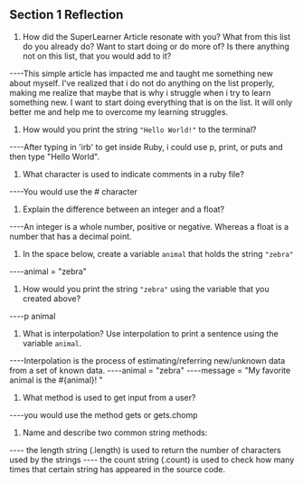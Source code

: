 ## Section 1 Reflection

1. How did the SuperLearner Article resonate with you? What from this list do you already do? Want to start doing or do more of? Is there anything not on this list, that you would add to it?

----This simple article has impacted me and taught me something new about
myself. I've realized that i do not do anything on the list properly,
making me realize that maybe that is why i struggle when i try to learn
something new. I want to start doing everything that is on the list. It will only better me and help me to overcome my learning struggles.

1. How would you print the string `"Hello World!"` to the terminal?

----After typing in 'irb' to get inside Ruby, i could use p, print, or puts and then type "Hello World".

1. What character is used to indicate comments in a ruby file?

----You would use the # character

1. Explain the difference between an integer and a float?

----An integer is a whole number, positive or negative. Whereas a float is a number that has a decimal point.

1. In the space below, create a variable `animal` that holds the string `"zebra"`

----animal = "zebra"

1. How would you print the string `"zebra"` using the variable that you created above?

----p animal

1. What is interpolation? Use interpolation to print a sentence using the variable `animal`.

----Interpolation is the process of estimating/referring new/unknown data from a set of known data.
----animal = "zebra"
----message = "My favorite animal is the #{animal}! "

1. What method is used to get input from a user?

----you would use the method gets or gets.chomp

1. Name and describe two common string methods:

---- the length string (.length) is used to return the number of characters used by the strings
---- the count string (.count) is used to check how many times that certain string has appeared in the source code.
